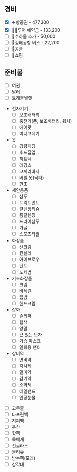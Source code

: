 ## 경비
- [x] ✈️항공권 - 477,300
- [x] 🧑‍🦰투어 예약금 - 133,200
- [ ] 🧳수하물 추가 - 50,000
- [ ] 🚌김해공항 버스 - 22,200
- [ ] 💸공금
- [ ] 💸쇼핑

## 준비물

- [ ] 여권
- [ ] 달러
- [ ] 트래블월렛
- 전자기기
	- [ ] 보조배터리
	- [ ] 충전기(폰, 보조배터리, 워치)
	- [ ] 에어팟
	- [ ] 미니고데기
- 옷
	- [ ] 경량패딩
	- [ ] 후드집업
	- [ ] 히트텍
	- [ ] 레깅스
	- [ ] 코끼리바지
	- [ ] 버릴 옷(낙타)
	- [ ] 판초
- 세안용품
	- [ ] 샴푸
	- [ ] 트리트먼트
	- [ ] 클렌징티슈
	- [ ] 폼클렌징
	- [ ] 드라이샴푸
	- [ ] 가글
	- [ ] 스포츠타월
- 화장품
	- [ ] 선크림
	- [ ] 컨실러
	- [ ] 아이브로우
	- [ ] 틴트
	- [ ] 노세범
- 기초화장품
	- [ ] 크림
	- [ ] 바세린
	- [ ] 립밤
	- [ ] 핸드크림
- 잡화
	- [ ] 슬리퍼
	- [ ] 힙색
	- [ ] 양말
	- [ ] 끈 있는 모자
	- [ ] 가습 마스크
	- [ ] 일회용 팬티
- 상비약
	- [ ] 변비약
	- [ ] 지사제
	- [ ] 멀미약
	- [ ] 감기약
	- [ ] 소화제
	- [ ] 데일밴드
	- [ ] 인공눈물
- [ ] 고무줄
- [ ] 타포린백
- [ ] 지퍼백
- [ ] 우산
- [ ] 핫팩
- [ ] 목베개
- [ ] 선글라스
- [ ] 물티슈
- [ ] 방수팩(모래)
- [ ] 삼각대